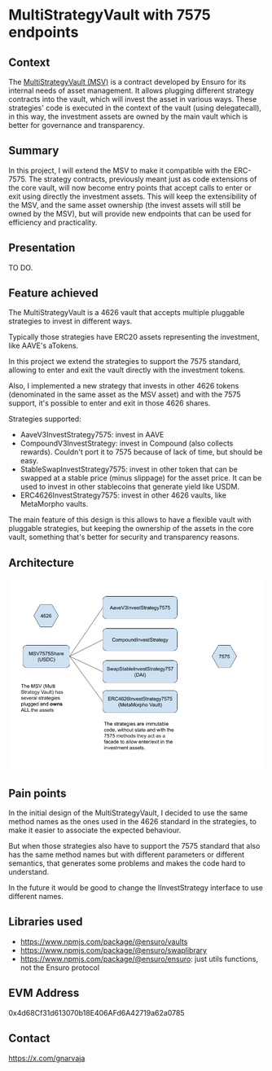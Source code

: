 # MultiStrategyVault with 7575 endpoints

## Context

The [MultiStrategyVault (MSV)](https://github.com/ensuro/vaults/blob/main/contracts/MultiStrategyERC4626.sol) is a contract developed by Ensuro for its internal needs of asset management.
It allows plugging different strategy contracts into the vault, which will invest the asset in various ways.
These strategies' code is executed in the context of the vault (using delegatecall), in this way, the investment assets are owned by the main vault which is better for governance and transparency.

## Summary

In this project, I will extend the MSV to make it compatible with the ERC-7575.
The strategy contracts, previously meant just as code extensions of the core vault, will now become entry points that accept calls to enter or exit using directly the investment assets.
This will keep the extensibility of the MSV, and the same asset ownership (the invest assets will still be owned by the MSV),
but will provide new endpoints that can be used for efficiency and practicality.

## Presentation

TO DO.

## Feature achieved

The MultiStrategyVault is a 4626 vault that accepts multiple pluggable strategies to invest in different ways.

Typically those strategies have ERC20 assets representing the investment, like AAVE's aTokens.

In this project we extend the strategies to support the 7575 standard, allowing to enter and exit the vault directly with the investment tokens.

Also, I implemented a new strategy that invests in other 4626 tokens (denominated in the same asset as the MSV asset) and with the 7575 support, it's possible to enter and exit in those 4626 shares.

Strategies supported:

- AaveV3InvestStrategy7575: invest in AAVE
- CompoundV3InvestStrategy: invest in Compound (also collects rewards). Couldn't port it to 7575 because of lack of time, but should be easy.
- StableSwapInvestStrategy7575: invest in other token that can be swapped at a stable price (minus slippage) for the asset price. It can be used to invest in other stablecoins that generate yield like USDM.
- ERC4626InvestStrategy7575: invest in other 4626 vaults, like MetaMorpho vaults.

The main feature of this design is this allows to have a flexible vault with pluggable strategies, but keeping the ownership of the assets in the core vault, something that's better for security and transparency reasons.

## Architecture

![Architecture Diagram](Architecture.png "Architecture Diagram")

## Pain points

In the initial design of the MultiStrategyVault, I decided to use the same method names as the ones used in the 4626 standard in the strategies, to make it easier to associate the expected behaviour.

But when those strategies also have to support the 7575 standard that also has the same method names but with different parameters or different semantics, that generates some problems and makes the code hard to understand.

In the future it would be good to change the IInvestStrategy interface to use different names.

## Libraries used

- https://www.npmjs.com/package/@ensuro/vaults
- https://www.npmjs.com/package/@ensuro/swaplibrary
- https://www.npmjs.com/package/@ensuro/ensuro: just utils functions, not the Ensuro protocol

## EVM Address

0x4d68Cf31d613070b18E406AFd6A42719a62a0785

## Contact

https://x.com/gnarvaja
